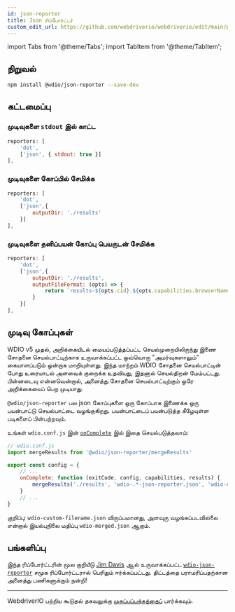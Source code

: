 ```yaml
---
id: json-reporter
title: Json ரிப்போர்ட்டர்
custom_edit_url: https://github.com/webdriverio/webdriverio/edit/main/packages/wdio-json-reporter/README.md
---
```


import Tabs from '@theme/Tabs';
import TabItem from '@theme/TabItem';


## நிறுவல்

```bash
npm install @wdio/json-reporter --save-dev
```

## கட்டமைப்பு

### முடிவுகளை `stdout` இல் காட்ட

```js
reporters: [
    'dot',
    ['json', { stdout: true }]
],
```

### முடிவுகளை கோப்பில் சேமிக்க

```js
reporters: [
    'dot',
    ['json',{
        outputDir: './results'
    }]
],
```

### முடிவுகளை தனிப்பயன் கோப்பு பெயருடன் சேமிக்க

```js
reporters: [
    'dot',
    ['json',{
        outputDir: './results',
        outputFileFormat: (opts) => {
            return `results-${opts.cid}.${opts.capabilities.browserName}.json`
        }
    }]
],
```

## முடிவு கோப்புகள்

WDIO v5 முதல், அறிக்கையிடல் மையப்படுத்தப்பட்ட செயல்முறையிலிருந்து இணை சோதனை செயல்பாட்டிற்காக உருவாக்கப்பட்ட ஒவ்வொரு "அமர்வுகளாலும்" கையாளப்படும் ஒன்றாக மாறியுள்ளது. இந்த மாற்றம் WDIO சோதனை செயல்பாட்டின் போது உரையாடல் அளவைக் குறைக்க உதவியது, இதனால் செயல்திறன் மேம்பட்டது. பின்னடைவு என்னவென்றால், அனைத்து சோதனை செயல்பாட்டிற்கும் ஒரே அறிக்கையைப் பெற முடியாது.

`@wdio/json-reporter` பல json கோப்புகளை ஒரு கோப்பாக இணைக்க ஒரு பயன்பாட்டு செயல்பாட்டை வழங்குகிறது. பயன்பாட்டைப் பயன்படுத்த கீழேயுள்ள படிகளைப் பின்பற்றவும்.

உங்கள் `wdio.conf.js` இன் [`onComplete`](https://webdriver.io/docs/configuration#oncomplete) இல் இதை செயல்படுத்தலாம்:

```javascript
// wdio.conf.js
import mergeResults from '@wdio/json-reporter/mergeResults'

export const config = {
    // ...
    onComplete: function (exitCode, config, capabilities, results) {
        mergeResults('./results', 'wdio-.*-json-reporter.json', 'wdio-custom-filename.json')
    }
    // ...
}
```

_குறிப்பு:_ `wdio-custom-filename.json` விருப்பமானது, அளவுரு வழங்கப்படவில்லை என்றால் இயல்புநிலை மதிப்பு `wdio-merged.json` ஆகும்.

## பங்களிப்பு

இந்த ரிப்போர்ட்டரின் மூல குறியீடு [Jim Davis](https://github.com/fijijavis) ஆல் உருவாக்கப்பட்ட [`wdio-json-reporter`](https://github.com/fijijavis/wdio-json-reporter) சமூக ரிப்போர்ட்டரால் பெரிதும் ஈர்க்கப்பட்டது. திட்டத்தை பராமரிப்பதற்கான அனைத்து பணிகளுக்கும் நன்றி!

---

WebdriverIO பற்றிய கூடுதல் தகவலுக்கு [முகப்புப்பக்கத்தைப்](http://webdriver.io) பார்க்கவும்.